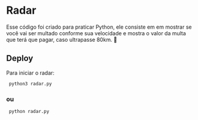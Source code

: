 # Radar
Esse código foi criado para praticar Python, ele consiste em em mostrar se você vai ser multado conforme sua velocidade e mostra o valor da multa que terá que pagar, caso ultrapasse 80km. 🚗




## Deploy

Para iniciar o radar:

```bash
 python3 radar.py
```
### ou

```bash
 python radar.py
```
